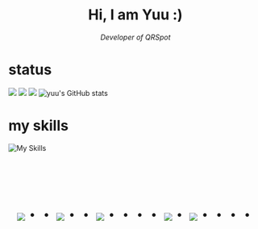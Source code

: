 
<h1 align="center">Hi, I am Yuu :)</h1>
<p align="center">
  <em>Developer of QRSpot</em>
</p>


# status

![](http://github-profile-summary-cards.vercel.app/api/cards/most-commit-language?username=kayu0514&theme=2077)
![](http://github-profile-summary-cards.vercel.app/api/cards/repos-per-language?username=kayu0514&theme=aura_dark)
![](http://github-profile-summary-cards.vercel.app/api/cards/productive-time?username=kayu0514&theme=aura_dark&utcOffset=8)
![yuu's GitHub stats](http://github-profile-summary-cards.vercel.app/api/cards/stats?username=kayu0514&theme=2077)


# my skills

![My Skills](https://skillicons.dev/icons?i=python,wasm%29)


<br><br><br>
<div align="center">
    <h1>
        <img src="https://user-images.githubusercontent.com/44926913/175852850-3fb6c715-1856-41ff-8c1f-94ce3b03b458.gif">・・
        <img src="https://user-images.githubusercontent.com/44926913/175853109-f8850656-6704-4a8a-bee6-9aca154d929b.gif">・・
        <img src="https://user-images.githubusercontent.com/44926913/175853154-5449d974-975e-44a6-ab84-a86031265e40.gif">・・・・
        <img src="https://user-images.githubusercontent.com/44926913/175853109-f8850656-6704-4a8a-bee6-9aca154d929b.gif">・
        <img src="https://user-images.githubusercontent.com/44926913/175853154-5449d974-975e-44a6-ab84-a86031265e40.gif">・・・・
    </h1>
  </div>
<br><br><br>
